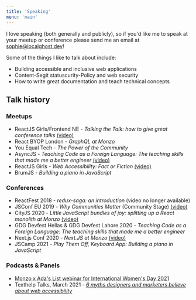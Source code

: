 ```yaml
---
title: 'Speaking'
menu: 'main'
---
```


I love speaking (both generally and publicly), so if you'd like me to speak at your meetup or conference please send me an email at [sophie@localghost.dev](mailto:sophie@localghost.dev)!

Some of the things I like to talk about include:

- Building accessible and inclusive web applications
- Content-Segit statuscurity-Policy and web security
- How to write great documentation and teach technical concepts

## Talk history

### Meetups

- ReactJS Girls/Frontend NE - _Talking the Talk: how to give great conference talks_ [(video)](https://www.youtube.com/watch?v=wqrqDfZt8WE)
- React BYOP London - _GraphQL at Monzo_
- You Equal Tech - _The Power of the Community_
- AsyncJS - _Teaching Code as a Foreign Language: The teaching skills that made me a better engineer_ [(video)](https://www.youtube.com/watch?v=hwe6QcZCHDk)
- ReactJS Girls - _Web Accessibility: Fact or Fiction_ [(video)](https://youtu.be/-7SxrMAkRp0?t=2644)
- BrumJS - _Building a piano in JavaScript_

### Conferences

- ReactFest 2018 - _redux-saga: an introduction_ (video no longer available)
- JSConf EU 2019 - _Why Communities Matter_ (Community Stage) [(video)](https://www.youtube.com/watch?v=0AmVHTTcdjs)
- CityJS 2020 - _Little JavaScript bundles of joy: splitting up a React monolith at Monzo_ [(video)](https://www.youtube.com/watch?v=WMCvyjehH_g)
- GDG Devfest Hellas & GDG Devfest Lahore 2020 - _Teaching Code as a Foreign Language: The teaching skills that made me a better engineer_
- Next.js Conf 2020 - _Next.JS at Monzo_ [(video)](https://youtu.be/UXpY3-DlZ9c)
- JSCamp 2021 - _Play Them Off, Keyboard App: Building a piano in JavaScript_ 

### Podcasts & Panels
- [Monzo x Ada's List webinar for International Women's Day 2021](https://www.youtube.com/watch?v=MGAi5CyPczo)
- Texthelp Talks, March 2021 - [_6 myths designers and marketers believe about web accessibility_](https://www.texthelp.com/resources/podcasts/6-myths-designers-and-marketers-believe-about-web-accessibility/)
